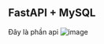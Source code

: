 ## FastAPI + MySQL
Đây là phần api
![image](https://github.com/user-attachments/assets/4f394fa3-2767-4c9e-9e0c-6293d1c17a1a)
